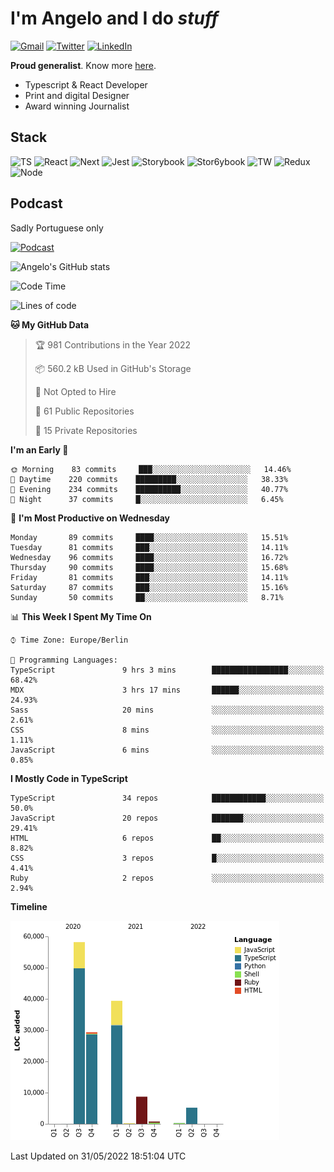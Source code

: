 # I'm Angelo and I do _stuff_

[![Gmail](https://img.shields.io/badge/Gmail-D14836?style=for-the-badge&logo=gmail&logoColor=white)](mailto:oiangelodias@gmail.com)
[![Twitter](https://img.shields.io/badge/Twitter-1DA1F2?style=for-the-badge&logo=twitter&logoColor=white)](https://www.twitter.com/oicronofobico)
[![LinkedIn](https://img.shields.io/badge/LinkedIn-0077B5?style=for-the-badge&logo=linkedin&logoColor=white)](https://www.linkedin.com/in/angelod1as/)

**Proud generalist**. Know more [here](http://www.angelodias.com.br/).

- Typescript & React Developer
- Print and digital Designer
- Award winning Journalist

## Stack

![TS](https://img.shields.io/badge/TypeScript-007ACC?style=for-the-badge&logo=typescript&logoColor=white)
![React](https://img.shields.io/badge/React-20232A?style=for-the-badge&logo=react&logoColor=61DAFB)
![Next](https://img.shields.io/badge/next.js-000000?style=for-the-badge&logo=nextdotjs&logoColor=white)
![Jest](https://img.shields.io/badge/Jest-C21325?style=for-the-badge&logo=jest&logoColor=white)
![Storybook](https://img.shields.io/badge/storybook-FF4785?style=for-the-badge&logo=storybook&logoColor=white)
![Stor6ybook](https://img.shields.io/badge/Figma-F24E1E?style=for-the-badge&logo=figma&logoColor=white)
![TW](https://img.shields.io/badge/Tailwind_CSS-38B2AC?style=for-the-badge&logo=tailwind-css&logoColor=white)
![Redux](https://img.shields.io/badge/Redux-593D88?style=for-the-badge&logo=redux&logoColor=white)
![Node](https://img.shields.io/badge/Node.js-339933?style=for-the-badge&logo=nodedotjs&logoColor=white)

## Podcast

Sadly Portuguese only

[![Podcast](https://user-images.githubusercontent.com/13950513/143299819-ef1f5a9b-f29b-4c52-b2c4-2cdb9dafa640.png)](http://anchor.fm/cronofobia)


![Angelo's GitHub stats](https://github-readme-stats.vercel.app/api?username=angelod1as&show_icons=true&theme=dark)

<!--START_SECTION:waka-->
![Code Time](http://img.shields.io/badge/Code%20Time-0%20secs-blue)

![Lines of code](https://img.shields.io/badge/From%20Hello%20World%20I%27ve%20Written-142%20Thousand%20lines%20of%20code-blue)

**🐱 My GitHub Data** 

> 🏆 981 Contributions in the Year 2022
 > 
> 📦 560.2 kB Used in GitHub's Storage 
 > 
> 🚫 Not Opted to Hire
 > 
> 📜 61 Public Repositories 
 > 
> 🔑 15 Private Repositories  
 > 
**I'm an Early 🐤** 

```text
🌞 Morning    83 commits     ███░░░░░░░░░░░░░░░░░░░░░░   14.46% 
🌆 Daytime    220 commits    █████████░░░░░░░░░░░░░░░░   38.33% 
🌃 Evening    234 commits    ██████████░░░░░░░░░░░░░░░   40.77% 
🌙 Night      37 commits     █░░░░░░░░░░░░░░░░░░░░░░░░   6.45%

```
📅 **I'm Most Productive on Wednesday** 

```text
Monday       89 commits     ████░░░░░░░░░░░░░░░░░░░░░   15.51% 
Tuesday      81 commits     ███░░░░░░░░░░░░░░░░░░░░░░   14.11% 
Wednesday    96 commits     ████░░░░░░░░░░░░░░░░░░░░░   16.72% 
Thursday     90 commits     ████░░░░░░░░░░░░░░░░░░░░░   15.68% 
Friday       81 commits     ███░░░░░░░░░░░░░░░░░░░░░░   14.11% 
Saturday     87 commits     ███░░░░░░░░░░░░░░░░░░░░░░   15.16% 
Sunday       50 commits     ██░░░░░░░░░░░░░░░░░░░░░░░   8.71%

```


📊 **This Week I Spent My Time On** 

```text
⌚︎ Time Zone: Europe/Berlin

💬 Programming Languages: 
TypeScript               9 hrs 3 mins        █████████████████░░░░░░░░   68.42% 
MDX                      3 hrs 17 mins       ██████░░░░░░░░░░░░░░░░░░░   24.93% 
Sass                     20 mins             ░░░░░░░░░░░░░░░░░░░░░░░░░   2.61% 
CSS                      8 mins              ░░░░░░░░░░░░░░░░░░░░░░░░░   1.11% 
JavaScript               6 mins              ░░░░░░░░░░░░░░░░░░░░░░░░░   0.85%

```

**I Mostly Code in TypeScript** 

```text
TypeScript               34 repos            ████████████░░░░░░░░░░░░░   50.0% 
JavaScript               20 repos            ███████░░░░░░░░░░░░░░░░░░   29.41% 
HTML                     6 repos             ██░░░░░░░░░░░░░░░░░░░░░░░   8.82% 
CSS                      3 repos             █░░░░░░░░░░░░░░░░░░░░░░░░   4.41% 
Ruby                     2 repos             ░░░░░░░░░░░░░░░░░░░░░░░░░   2.94%

```


**Timeline**

![Chart not found](https://raw.githubusercontent.com/angelod1as/angelod1as/main/charts/bar_graph.png) 


 Last Updated on 31/05/2022 18:51:04 UTC
<!--END_SECTION:waka-->
